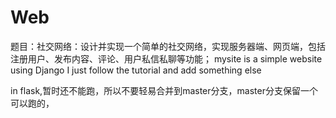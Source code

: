 # Web
题目：社交网络：设计并实现一个简单的社交网络，实现服务器端、网页端，包括注册用户、发布内容、评论、用户私信私聊等功能；
mysite is a simple website using Django
I just follow the tutorial and add something else



in flask,暂时还不能跑，所以不要轻易合并到master分支，master分支保留一个可以跑的，
